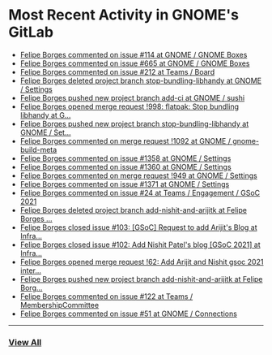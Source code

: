 # Most Recent Activity in GNOME's GitLab

<!-- BLOG-POST-LIST:START -->
- [Felipe Borges commented on issue #114 at GNOME / GNOME Boxes](https://gitlab.gnome.org/GNOME/gnome-boxes/-/issues/114#note_1126721)
- [Felipe Borges commented on issue #665 at GNOME / GNOME Boxes](https://gitlab.gnome.org/GNOME/gnome-boxes/-/issues/665#note_1126647)
- [Felipe Borges commented on issue #212 at Teams / Board](https://gitlab.gnome.org/Teams/Board/-/issues/212#note_1126642)
- [Felipe Borges deleted project branch stop-bundling-libhandy at GNOME / Settings](https://gitlab.gnome.org/GNOME/gnome-control-center/-/commits/stop-bundling-libhandy)
- [Felipe Borges pushed new project branch add-ci at GNOME / sushi](https://gitlab.gnome.org/GNOME/sushi/-/commits/add-ci)
- [Felipe Borges opened merge request !998: flatpak: Stop bundling libhandy at G...](https://gitlab.gnome.org/GNOME/gnome-control-center/-/merge_requests/998)
- [Felipe Borges pushed new project branch stop-bundling-libhandy at GNOME / Set...](https://gitlab.gnome.org/GNOME/gnome-control-center/-/commits/stop-bundling-libhandy)
- [Felipe Borges commented on merge request !1092 at GNOME / gnome-build-meta](https://gitlab.gnome.org/GNOME/gnome-build-meta/-/merge_requests/1092#note_1124389)
- [Felipe Borges commented on issue #1358 at GNOME / Settings](https://gitlab.gnome.org/GNOME/gnome-control-center/-/issues/1358#note_1124386)
- [Felipe Borges commented on issue #1360 at GNOME / Settings](https://gitlab.gnome.org/GNOME/gnome-control-center/-/issues/1360#note_1124385)
- [Felipe Borges commented on merge request !949 at GNOME / Settings](https://gitlab.gnome.org/GNOME/gnome-control-center/-/merge_requests/949#note_1124378)
- [Felipe Borges commented on issue #1371 at GNOME / Settings](https://gitlab.gnome.org/GNOME/gnome-control-center/-/issues/1371#note_1124373)
- [Felipe Borges commented on issue #24 at Teams / Engagement / GSoC 2021](https://gitlab.gnome.org/Teams/Engagement/gsoc-2021/-/issues/24#note_1124327)
- [Felipe Borges deleted project branch add-nishit-and-arijitk at Felipe Borges ...](https://gitlab.gnome.org/felipeborges/planet-web/-/commits/add-nishit-and-arijitk)
- [Felipe Borges closed issue #103: [GSoC] Request to add Arijit&#39;s Blog at Infra...](https://gitlab.gnome.org/Infrastructure/planet-web/-/issues/103)
- [Felipe Borges closed issue #102: Add Nishit Patel&#39;s blog [GSoC 2021] at Infra...](https://gitlab.gnome.org/Infrastructure/planet-web/-/issues/102)
- [Felipe Borges opened merge request !62: Add Arijit and Nishit gsoc 2021 inter...](https://gitlab.gnome.org/Infrastructure/planet-web/-/merge_requests/62)
- [Felipe Borges pushed new project branch add-nishit-and-arijitk at Felipe Borg...](https://gitlab.gnome.org/felipeborges/planet-web/-/commits/add-nishit-and-arijitk)
- [Felipe Borges commented on issue #122 at Teams / MembershipCommittee](https://gitlab.gnome.org/Teams/MembershipCommittee/-/issues/122#note_1124261)
- [Felipe Borges commented on issue #51 at GNOME / Connections](https://gitlab.gnome.org/GNOME/connections/-/issues/51#note_1124155)
<!-- BLOG-POST-LIST:END -->

___

### [View All](https://gitlab.gnome.org/users/felipeborges/activity)
